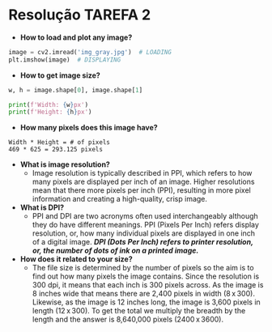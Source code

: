 # Resolução TAREFA 2

- **How to load and plot any image?**
```python
image = cv2.imread('img_gray.jpg')  # LOADING
plt.imshow(image)  # DISPLAYING
```
- **How to get image size?**
```python
w, h = image.shape[0], image.shape[1]

print(f'Width: {w}px')
print(f'Height: {h}px')
```
- **How many pixels does this image have?**
```
Width * Height = # of pixels
469 * 625 = 293.125 pixels
```
- **What is image resolution?**
  - Image resolution is typically described in PPI, which refers to how many pixels are displayed per inch of an image. Higher resolutions mean that there more pixels per inch (PPI), resulting in more pixel information and creating a high-quality, crisp image.  
- **What is DPI?**
  - PPI and DPI are two acronyms often used interchangeably although they do have different meanings. PPI (Pixels Per Inch) refers display resolution, or, how many individual pixels are displayed in one inch of a digital image. ***DPI (Dots Per Inch) refers to printer resolution, or, the number of dots of ink on a printed image.***
- **How does it related to your size?**
  - The file size is determined by the number of pixels so the aim is to find out how many pixels the image contains. Since the resolution is 300 dpi, it means that each inch is 300 pixels across. As the image is 8 inches wide that means there are 2,400 pixels in width (8 x 300). Likewise, as the image is 12 inches long, the image is 3,600 pixels in length (12 x 300). To get the total we multiply the breadth by the length and the answer is 8,640,000 pixels (2400 x 3600).
